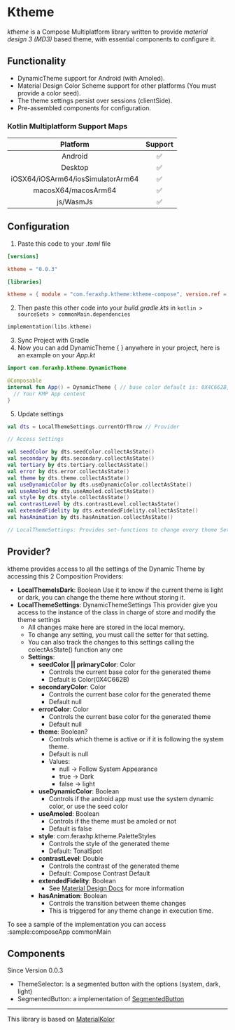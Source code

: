 # Ktheme

*ktheme* is a Compose Multiplatform library written to provide _material design 3 (MD3)_ based theme, with essential components to configure it.

## Functionality
- DynamicTheme support for Android (with Amoled).
- Material Design Color Scheme support for other platforms (You must provide a color seed).
- The theme settings persist over sessions (clientSide).
- Pre-assembled components for configuration.


### Kotlin Multiplatform Support Maps

|             Platform              | Support |
|:---------------------------------:|:-------:|
|              Android              |    ✅    |
|              Desktop              |    ✅    |
| iOSX64/iOSArm64/iosSimulatorArm64 |    ✅    |
|        macosX64/macosArm64        |    ✅    |
|             js/WasmJs             |    ✅    |


## Configuration

1. Paste this code to your _.toml_ file
```toml
[versions]

ktheme = "0.0.3"

[libraries]

ktheme = { module = "com.feraxhp.ktheme:ktheme-compose", version.ref = "ktheme" }
```
2. Then paste this other code into your _build.gradle.kts_ in `kotlin > sourceSets > commonMain.dependencies`
```kotlin
implementation(libs.ktheme)
```
3. Sync Project with Gradle
4. Now you can add DynamicTheme { } anywhere in your project, here is an example on your _App.kt_
```kotlin
import com.feraxhp.ktheme.DynamicTheme

@Composable
internal fun App() = DynamicTheme { // base color default is: 0X4C662B, to change it call baseColor: Int 
  // Your KMP App content
}
```
5. Update settings
```kotlin
val dts = LocalThemeSettings.currentOrThrow // Provider

// Access Settings

val seedColor by dts.seedColor.collectAsState()
val secondary by dts.secondary.collectAsState()
val tertiary by dts.tertiary.collectAsState()
val error by dts.error.collectAsState()
val theme by dts.theme.collectAsState()
val useDynamicColor by dts.useDynamicColor.collectAsState()
val useAmoled by dts.useAmoled.collectAsState()
val style by dts.style.collectAsState()
val contrastLevel by dts.contrastLevel.collectAsState()
val extendedFidelity by dts.extendedFidelity.collectAsState()
val hasAnimation by dts.hasAnimation.collectAsState()

// LocalThemeSettings: Provides set-functions to change every theme Setting.
```


## Provider?

ktheme provides access to all the settings of the Dynamic Theme by accessing this 2 Composition Providers:
- **LocalThemeIsDark**: Boolean 
  Use it to know if the current theme is light or dark, you can change the theme here without storing it.
- **LocalThemeSettings**: DynamicThemeSettings
  This provider give you access to the instance of the class in charge of store and modify the theme settings
  - All changes make here are stored in the local memory.
  - To change any setting, you must call the setter for that setting.
  - You can also track the changes to this settings calling the colectAsState() function any one
  - **Settings**:
    - **seedColor || primaryColor**: Color 
      - Controls the current base color for the generated theme
      - Default is Color(0X4C662B)
    - **secondaryColor**: Color
      - Controls the current base color for the generated theme
      - Default null
    - **errorColor**: Color
      - Controls the current base color for the generated theme
      - Default null
    - **theme**: Boolean?
      - Controls which theme is active or if it is following the system theme.
      - Default is null
      - Values: 
        - null -> Follow System Appearance
        - true -> Dark
        - false -> light
    - **useDynamicColor**: Boolean
      - Controls if the android app must use the system dynamic color, or use the seed color
    - **useAmoled**: Boolean
      - Controls if the theme must be amoled or not
      - Default is false
    - **style**: com.feraxhp.ktheme.PaletteStyles
      - Controls the style of the generated theme
      - Default: TonalSpot
    - **contrastLevel**: Double
      - Controls the contrast of the generated theme
      - Default: Compose Contrast Default
    - **extendedFidelity**: Boolean
      - See [Material Design Docs](https://m3.material.io) for more information
    - **hasAnimation**: Boolean
      - Controls the transition between theme changes
      - This is triggered for any theme change in execution time.

To see a sample of the implementation you can access :sample:composeApp commonMain

## Components 

Since Version 0.0.3

- ThemeSelector: Is a segmented button with the options (system, dark, light)
- SegmentedButton: a implementation of [SegmentedButton](https://m3.material.io/components/segmented-buttons/overview)


---

This library is based on [MaterialKolor](https://github.com/jordond/MaterialKolor)

